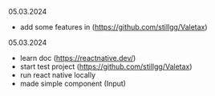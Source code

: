 05.03.2024
- add some features in (https://github.com/stillgg/Valetax)

05.03.2024
- learn doc (https://reactnative.dev/)
- start test project (https://github.com/stillgg/Valetax)
- run react native locally
- made simple component (Input)

